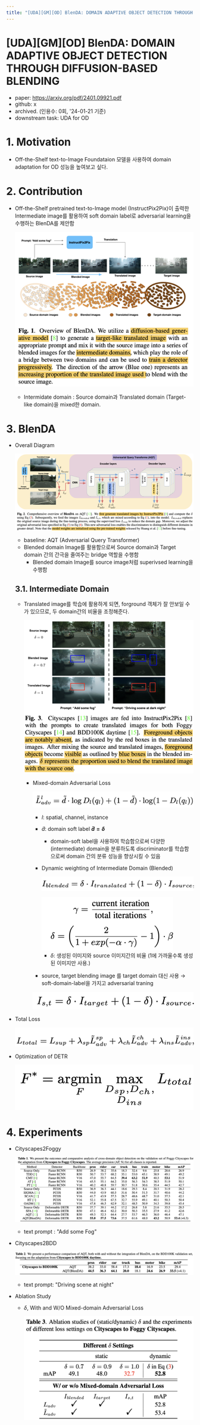 ```yaml
---
title: "[UDA][GM][OD] BlenDA: DOMAIN ADAPTIVE OBJECT DETECTION THROUGH DIFFUSION-BASED BLENDING"
---
```

# [UDA][GM][OD] BlenDA: DOMAIN ADAPTIVE OBJECT DETECTION THROUGH DIFFUSION-BASED BLENDING

- paper: https://arxiv.org/pdf/2401.09921.pdf
- github: x
- archived. (인용수: 0회, '24-01-21 기준)
- downstream task: UDA for OD

# 1. Motivation

- Off-the-Shelf text-to-Image Foundataion 모델을 사용하여 domain adaptation for OD 성능을 높여보고 싶다.

# 2. Contribution

- Off-the-Shelf pretrained text-to-Image model (InstructPix2Pix)이 출력한 Intermediate image를 활용하여 soft domain label로 adversarial learning을 수행하는 BlenDA를 제안함

  ![](../images/2024-01-21/image-20240121164247208.png)

  - Intermidate domain : Source domain과 Translated domain (Target-like domain)을 mixed한 domain.

# 3. BlenDA

- Overall Diagram

  ![](../images/2024-01-21/image-20240121212341630.png)

  - baseline: AQT (Adversarial Query Transformer)
  - Blended domain Image를 활용함으로써 Source domain과 Target domain 간의 간극을 줄여주는 bridge 역할을 수행함
    - Blended domain Image를 source image처럼 superivsed learning을 수행함

  ## 3.1. Intermediate Domain

  - Translated image를 학습에 활용하게 되면, forground 객체가 잘 안보일 수가 있으므로, 두 domain간의 비율을 조정해준다.

    ![](../images/2024-01-21/image-20240121213513093.png)

    - Mixed-domain Adversarial Loss

      ![](../images/2024-01-21/image-20240121214612843.png)

      - $l$: spatial, channel, instance
      - $\tilde{d}$: domain soft label **$\tilde{d}=\delta$**
        - domain-soft label을 사용하여 학습함으로써 다양한 (intermediate) domain을 분류하도록 discriminator를 학습함으로써 domain 간의 분류 성능을 향상시킬 수 있음

      - Dynamic weighting of Intermediate Domain (Blended)

        ![](../images/2024-01-21/image-20240121212953111.png)

        <img src="../images/2024-01-21/image-20240121214142792.png" style="zoom:50%;" />

        - $\delta$: 생성된 이미지와 source 이미지간의 비율 (1에 가까울수록 생성된 이미지만 사용.)

      - source, target blending image 를 target domain 대신 사용 $\to$ soft-domain-label을 가지고 adversarial traning

      ![](../images/2024-01-21/image-20240121214313328.png)

    

- Total Loss

  ![](../images/2024-01-21/image-20240121214600528.png)

- Optimization of DETR

  ![](../images/2024-01-21/image-20240121214658796.png)

# 4. Experiments

- Cityscapes2Foggy

  ![](../images/2024-01-21/image-20240121214720690.png)

  - text prompt : "Add some Fog"

- Cityscapes2BDD

  ![](../images/2024-01-21/image-20240121214738088.png)

  - text prompt: "Driving scene at night"

- Ablation Study

  - $\delta$, With and W/O Mixed-domain Adversarial Loss

    ![](../images/2024-01-21/image-20240121214856851.png)
